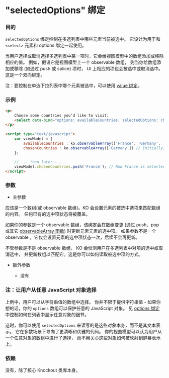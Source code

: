 # "selectedOptions" 绑定

### 目的

`selectedOptions` 绑定控制在多选列表中哪些元素当前被选中。
它设计为用于和 `<select>` 元素和 options 绑定一起使用。

当用户选择或取消选择多选列表中某一项时，它会给视图模型中的数组添加或移除相应的值。
例如，假设它是视图模型上一个 observable 数组，
则当你给数组添加或移除 (如通过 push 或 splice) 项时，
UI 上相应的项也会被选中或取消选中。
这是一个双向绑定。

注：要控制在单选下拉列表中哪个元素被选中，可以使用 [value 绑定](./value-binding.md)。

### 示例

```html
<p>
    Choose some countries you'd like to visit: 
    <select data-bind="options: availableCountries, selectedOptions: chosenCountries" size="5" multiple="true"></select>
</p>
 
<script type="text/javascript">
    var viewModel = {
        availableCountries : ko.observableArray(['France', 'Germany', 'Spain']),
        chosenCountries : ko.observableArray(['Germany']) // Initially, only Germany is selected
    };
     
    // ... then later ...
    viewModel.chosenCountries.push('France'); // Now France is selected too
</script>
```

### 参数

  * 主参数
  
  应该是一个数组(或 observable 数组)。KO 会设置元素的被选中选项来匹配数组的内容。
任何已有的选中项状态将被覆盖。
  
  如果你的参数是一个 observable 数组，该绑定会在数组变更
  (通过 push、pop 或其它 [observableArray 函数](./observableArrays.md)) 时更新元素元素的选中项。
如果参数不是一个 observable ，它仅会设置元素的选中项状态一次，后续不会再更新。

  不管参数是不是 observable 数组， KO 会侦测用户在多选列表中对项的选中或取消选中，
并更新数组以匹配它。这是你可以如何读取被选中项的方式。

  * 额外参数
  
    * 没有
	
### 注：让用户从任意 JavaScript 对象选择

上例中，用户可以从字符串值的数组中选择。
你并不限于提供字符串值 - 如果你想的话，你的 `options` 数组可以保护任意的 JavaScript 对象。
见 [options 绑定](./options-binding.md) 中控制如何在列表中显示任意对象的细节。

这时，你可以使用 `selectedOptions` 来读写的是这些对象本身，而不是其文本表示。
它在多数场景下导向了更清晰和优雅的代码。
你的视图模型可以认为用户从一个任意对象的数组中进行了选择，
而不用关心这些对象如何被映射到屏幕表示上。

### 依赖

没有，除了核心 Knockout 类库本身。